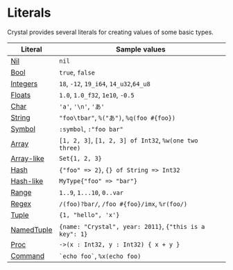 # Literals

Crystal provides several literals for creating values of some basic types.

| Literal                                                     | Sample values                                           |
|---                                                          |---                                                      |
| [Nil](./literals/nil.html)                                  | `nil`                                                   |
| [Bool](./literals/bool.html)                                | `true`, `false`                                         |
| [Integers](./literals/integers.html)                        | `18`, `-12`, `19_i64`, `14_u32`,`64_u8`                 |
| [Floats](./literals/floats.html)                            | `1.0`, `1.0_f32`, `1e10`, `-0.5`                        |
| [Char](./literals/char.html)                                | `'a'`, `'\n'`, `'あ'`                                   |
| [String](./literals/string.html)                            | `"foo\tbar"`, `%("あ")`, `%q(foo #{foo})`               |
| [Symbol](./literals/symbol.html)                            | `:symbol`, `:"foo bar"`                                 |
| [Array](./literals/array.html)                              | `[1, 2, 3]`, `[1, 2, 3] of Int32`, `%w(one two three)`  |
| [Array-like](./literals/array.html#array-like-type-literal) | `Set{1, 2, 3}`                                          |
| [Hash](./literals/hash.html)                                | `{"foo" => 2}`, `{} of String => Int32`                 |
| [Hash-like](./literals/hash.html#hash-like-type-literal)    | `MyType{"foo" => "bar"}`                                |
| [Range](./literals/range.html)                              | `1..9`, `1...10`, `0..var`                              |
| [Regex](./literals/regex.html)                              | `/(foo)?bar/`, `/foo #{foo}/imx`, `%r(foo/)`            |
| [Tuple](./literals/tuple.html)                              | `{1, "hello", 'x'}`                                     |
| [NamedTuple](./literals/named_tuple.html)                   | `{name: "Crystal", year: 2011}`, `{"this is a key": 1}` |
| [Proc](./literals/proc.html)                                | `->(x : Int32, y : Int32) { x + y }`                    |
| [Command](./literals/command.html)                          | `` `echo foo` ``, `%x(echo foo)`                        |
